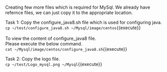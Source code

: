 Creating few more files which is required for MySql. We already have refernce files, we can just copy it to the appropriate location.

Task 1:
Copy the configure_java8.sh file which is used for configuring java.<br>
`cp ~/test/configure_java8.sh ~/Mysql/image/centos`{{execute}}
<br><br>
To view the content of configure_java8 file.<br>Please execute the below command.<br>
`cat ~/Mysql/image/centos/configure_java8.sh`{{execute}}

Task 2:
Copy the logo file.<br>
`cp ~/test/Logo_mysql.png ~/Mysql`{{execute}}
